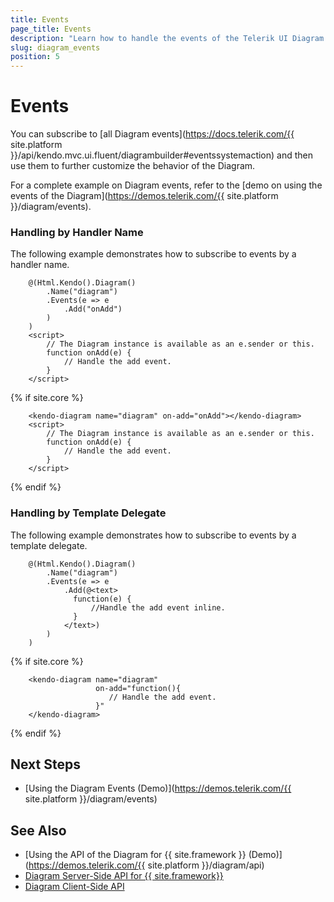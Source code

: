 ```yaml
---
title: Events
page_title: Events
description: "Learn how to handle the events of the Telerik UI Diagram component for {{ site.framework }}."
slug: diagram_events
position: 5
---
```


# Events

You can subscribe to [all Diagram events](https://docs.telerik.com/{{ site.platform }}/api/kendo.mvc.ui.fluent/diagrambuilder#eventssystemaction) and then use them to further customize the behavior of the Diagram.

For a complete example on Diagram events, refer to the [demo on using the events of the Diagram](https://demos.telerik.com/{{ site.platform }}/diagram/events).

### Handling by Handler Name

The following example demonstrates how to subscribe to events by a handler name.

```HtmlHelper
    @(Html.Kendo().Diagram()
        .Name("diagram")
        .Events(e => e
            .Add("onAdd")
        )
    )
    <script>
        // The Diagram instance is available as an e.sender or this.
        function onAdd(e) {
            // Handle the add event.
        }
    </script>
```
{% if site.core %}
```TagHelper
    <kendo-diagram name="diagram" on-add="onAdd"></kendo-diagram>
    <script>
        // The Diagram instance is available as an e.sender or this.
        function onAdd(e) {
            // Handle the add event.
        }
    </script>
```
{% endif %}

### Handling by Template Delegate

The following example demonstrates how to subscribe to events by a template delegate.

```HtmlHelper
    @(Html.Kendo().Diagram()
        .Name("diagram")
        .Events(e => e
            .Add(@<text>
              function(e) {
                  //Handle the add event inline.
              }
            </text>)
        )
    )
```
{% if site.core %}
```TagHelper
    <kendo-diagram name="diagram" 
                   on-add="function(){
                      // Handle the add event.
                   }" 
    </kendo-diagram>
```
{% endif %}

## Next Steps

* [Using the Diagram Events (Demo)](https://demos.telerik.com/{{ site.platform }}/diagram/events)

## See Also

* [Using the API of the Diagram for {{ site.framework }} (Demo)](https://demos.telerik.com/{{ site.platform }}/diagram/api)
* [Diagram Server-Side API for {{ site.framework}}](/api/diagram)
* [Diagram Client-Side API](https://www.telerik.com/kendo-jquery-ui/documentation/api/javascript/dataviz/ui/diagram)